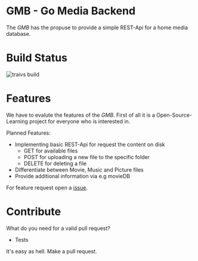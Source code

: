 # GMB - Go Media Backend

The *GMB* has the propuse to provide a simple REST-Api for a home media database. 

# Build Status
![traivs build](https://travis-ci.org/loose11/gmb.svg?branch=master)

# Features

We have to evalute the features of the *GMB*. First of all it is a Open-Source-Learning project for everyone who is interested in. 

Planned Features: 
- Implementing basic REST-Api for request the content on disk
	- GET for available files
	- POST for uploading a new file to the specific folder
	- DELETE for deleting a file
- Differentiate between Movie, Music and Picture files
- Provide additional information via e.g movieDB

For feature request open a [issue](https://github.com/loose11/gmb/issues).

# Contribute

What do you need for a valid pull request?
- Tests

It's easy as hell. Make a pull request. 

